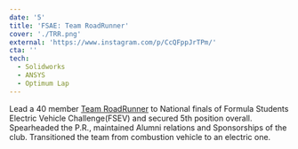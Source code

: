 ```yaml
---
date: '5'
title: 'FSAE: Team RoadRunner'
cover: './TRR.png'
external: 'https://www.instagram.com/p/CcQFppJrTPm/'
cta: ''
tech:
  - Solidworks
  - ANSYS
  - Optimum Lap
---
```


Lead a 40 member [Team RoadRunner](https://www.instagram.com/team_roadrunner_nitr/) to National finals of Formula Students Electric Vehicle Challenge(FSEV) and secured 5th position overall. Spearheaded the P.R., maintained Alumni relations and Sponsorships of the club. Transitioned the team from combustion vehicle to an electric one.
